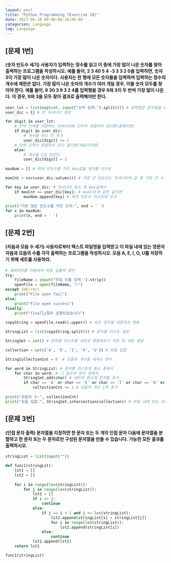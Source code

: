 ```yaml
---
layout: post
title: "Python Programming [Exercise 10]"
date: 2017-06-10 09:00:00-18:00:00
categories: Language
tag: Language
---
```


## [문제 1번] 
#### (숫자 빈도수 세기) 사용자가 입력하는 정수를 읽고 이 중에 가장 많이 나온 숫자를 찾아 출력하는 프로그램을 작성하시오. 예를 들어, 2 3 40 5 4 -3 3 3 2 0을 입력하면, 숫자 3이 가장 많이 나온 숫자이다. 사용자는 한 행에 모든 숫자들을 입력하며 입력하는 정수의 개수에 제한은 없다. 가장 많이 나온 숫자의 개수가 여러 개일 경우, 이들 숫자 모두를 찾아야 한다. 예를 들어, 9 30 3 9 3 2 4를 입력했을 경우 9와 3이 두 번씩 가장 많이 나온다. 이 경우, 9와 3을 모두 찾아 결과로 출력해야만 한다.
```python
user_lst = list(map(int, input("숫자 입력:").split())) # 입력받은 문자열을 split() 메소드와 map 메소드를 이용하여 정수형 리스트 형태로 바꿔줌
user_dic = {} # 빈 딕셔너리 생성

for digit in user_lst: 
    # 만약 단어를 저장하는 딕셔너리에 단어가 포함되어 있다면(중복되면)
    if digit in user_dic:
        # 개수를 하나 더 추가
        user_dic[digit] += 1
    # 만약 단어가 포함되어 있지 않다면(처음이라면)
    else:
        # 개수를 1로 만든다
        user_dic[digit] = 1
        
maxNum = [] # 최대 빈도수를 가진 key값을 넣어줄 리스트

maxCnt = max(user_dic.values()) # 가장 큰 빈도수는 딕셔너리의 값 중 가장 큰 수

for key in user_dic: # 딕셔너리 원소 중 key값에서 
    if maxCnt == user_dic[key]: # maxCnt와 같은 값이면
        maxNum.append(key) # 최대 빈도수 리스트에 추가
        
print("가장 많은 빈도수를 가진 숫자:", end = ' ')
for x in maxNum:
    print(x, end = ' ')
```

## [문제 2번] 
#### (자음과 모음 수 세기) 사용자로부터 텍스트 파일명을 입력받고 이 파일 내에 있는 영문자 자음과 모음의 수를 각각 출력하는 프로그램을 작성하시오. 모음 A, E, I, O, U를 저장하기 위해 세트를 사용하라. 
```python
# 예외처리를 이용하여 파일 입출력 확인
try:
    fileName = input("파일 이름 입력:").strip()
    openFile = open(fileName, "r")
except IOError:
    print("File open fail")
else:
    print("File open success")
finally:
    print("finally절이 실행되었습니다")
    
copyString = openFile.read().upper() # 모든 문자열 대문자로 변환

StringList = list(copyString.split()) # 문자열 리스트 생성

StringSet = set() # 문자열 리스트를 세트로 변환해주기 위한 빈 세트 생성

collection = set(['A', 'E', 'I', 'O', 'U']) # 모음 집합

StringCollectionCnt = 0  # 모음의 개수를 세주는 변수

for word in StringList: # 문자열 리스트의 원소 중에서
    for char in word: # 그 원소의 문자 중에서
        StringSet.add(char) # 세트의 원소에 문자를 추가
        if char == 'A' or char == 'E' or char == 'I' or char == 'O' or char == 'U': # 만약 문자가 모음이면
            collectionCnt += 1 # 모음의 개수 1씩 증가
            
print("모음의 수:", collectionCnt)
print("모음 집합:", StringSet.intersection(collection)) # 파일 내에 있는 모음의 집합
```

## [문제 3번]
#### (인접 문자 출력) 문자열을 지정하면 한 문자 또는 두 개의 인접 문자 다음에 문자열을 분할하고 한 문자 또는 두 문자로만 구성된 문자열을 만들 수 있습니다. 가능한 모든 결과를 출력하시오.
```python
stringList = list(input(""))

def func1(stringLst):
    lst1 = []
    lst2 = []
    
    for i in range(len(stringList)):
        for j in range(len(stringList)):
            lst2 = []
            if i == j:
                continue
            else:
                if j == i + 1 and j <= len(stringList):
                    lst2.append(stringList[i] + stringList[j])
                    for i in range(len(stringList)):
                        lst2.append(stringList[i])
                else:
                    continue
            lst1.append(lst2)    
    return lst1

func1(stringList)
```
